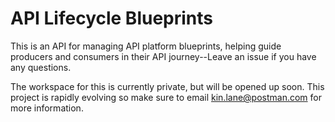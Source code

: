 # API Lifecycle Blueprints
This is an API for managing API platform blueprints, helping guide producers and consumers in their API journey--Leave an issue if you have any questions.

The workspace for this is currently private, but will be opened up soon. This project is rapidly evolving so make sure to email kin.lane@postman.com for more information.
